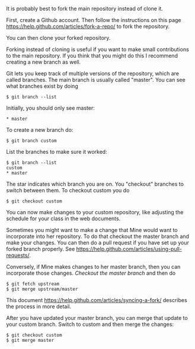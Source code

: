 It is probably best to fork the main repository instead of clone it.

First, create a Github account.  Then follow the instructions on this page <https://help.github.com/articles/fork-a-repo/> to fork the repository.

You can then clone your forked repository.

Forking instead of cloning is useful if you want to make small contributions to the main repository.  If you think that you might do this I recommend creating a new branch as well.

Git lets you keep track of multiple versions of the repository, which are called branches.  The main branch is usually called "master".  You can see what branches exist by doing
```
$ git branch --list
```
Initially, you should only see master:
```
* master
```
To create a new branch do:
```
$ git branch custom
```
List the branches to make sure it worked:
```
$ git branch --list
custom
* master
```
The star indicates which branch you are on.  You "checkout" branches to switch between them.  To checkout custom you do
```
$ git checkout custom
```
You can now make changes to your custom repository, like adjusting the schedule for your class in the web documents.

Sometimes you might want to make a change that Mine would want to incorporate into her repository.  To do that checkout the master branch and make your changes.  You can then do a pull request if you have set up your forked branch properly.  See <https://help.github.com/articles/using-pull-requests/>.

Conversely, if Mine makes changes to her master branch, then you can incorporate those changes.  *Checkout the master branch* and then do
```
$ git fetch upstream
$ git merge upstream/master
```
This document <https://help.github.com/articles/syncing-a-fork/> describes the process in more detail.

After you have updated your master branch, you can merge that update to your custom branch.  Switch to custom and then merge the changes:
```
$ git checkout custom
$ git merge master
```

